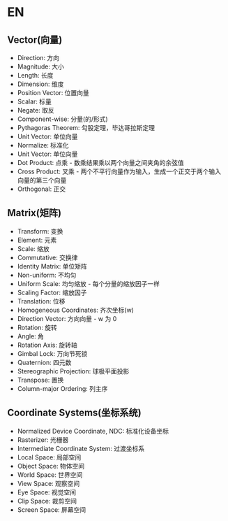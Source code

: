 # EN

## Vector(向量)

- Direction: 方向
- Magnitude: 大小
- Length: 长度
- Dimension: 维度
- Position Vector: 位置向量
- Scalar: 标量
- Negate: 取反
- Component-wise: 分量(的/形式)
- Pythagoras Theorem: 勾股定理，毕达哥拉斯定理
- Unit Vector: 单位向量
- Normalize: 标准化
- Unit Vector: 单位向量
- Dot Product: 点乘 - 数乘结果乘以两个向量之间夹角的余弦值
- Cross Product: 叉乘 - 两个不平行向量作为输入，生成一个正交于两个输入向量的第三个向量
- Orthogonal: 正交

## Matrix(矩阵)

- Transform: 变换
- Element: 元素
- Scale: 缩放
- Commutative: 交换律
- Identity Matrix: 单位矩阵
- Non-uniform: 不均匀
- Uniform Scale: 均匀缩放 - 每个分量的缩放因子一样
- Scaling Factor: 缩放因子
- Translation: 位移
- Homogeneous Coordinates: 齐次坐标(w)
- Direction Vector: 方向向量 - w 为 0
- Rotation: 旋转
- Angle: 角
- Rotation Axis: 旋转轴
- Gimbal Lock: 万向节死锁
- Quaternion: 四元数
- Stereographic Projection: 球极平面投影
- Transpose: 置换
- Column-major Ordering: 列主序

## Coordinate Systems(坐标系统)

- Normalized Device Coordinate, NDC: 标准化设备坐标
- Rasterizer: 光栅器
- Intermediate Coordinate System: 过渡坐标系
- Local Space: 局部空间
- Object Space: 物体空间
- World Space: 世界空间
- View Space: 观察空间
- Eye Space: 视觉空间
- Clip Space: 裁剪空间
- Screen Space: 屏幕空间

